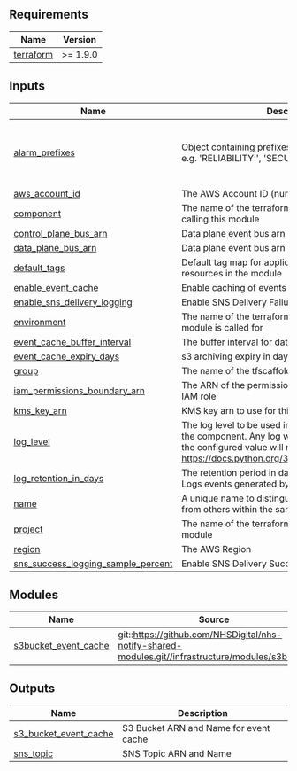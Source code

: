 <!-- BEGIN_TF_DOCS -->
<!-- markdownlint-disable -->
<!-- vale off -->

## Requirements

| Name | Version |
|------|---------|
| <a name="requirement_terraform"></a> [terraform](#requirement\_terraform) | >= 1.9.0 |
## Inputs

| Name | Description | Type | Default | Required |
|------|-------------|------|---------|:--------:|
| <a name="input_alarm_prefixes"></a> [alarm\_prefixes](#input\_alarm\_prefixes) | Object containing prefixes for alarm descriptions, e.g. 'RELIABILITY:', 'SECURITY:', 'PERFORMANCE:' | <pre>object({<br/>    dlq          = string<br/>    sns_delivery = string<br/>    lambda       = string<br/>  })</pre> | <pre>{<br/>  "dlq": null,<br/>  "lambda": null,<br/>  "sns_delivery": null<br/>}</pre> | no |
| <a name="input_aws_account_id"></a> [aws\_account\_id](#input\_aws\_account\_id) | The AWS Account ID (numeric) | `string` | n/a | yes |
| <a name="input_component"></a> [component](#input\_component) | The name of the terraformscaffold component calling this module | `string` | n/a | yes |
| <a name="input_control_plane_bus_arn"></a> [control\_plane\_bus\_arn](#input\_control\_plane\_bus\_arn) | Data plane event bus arn | `string` | n/a | yes |
| <a name="input_data_plane_bus_arn"></a> [data\_plane\_bus\_arn](#input\_data\_plane\_bus\_arn) | Data plane event bus arn | `string` | n/a | yes |
| <a name="input_default_tags"></a> [default\_tags](#input\_default\_tags) | Default tag map for application to all taggable resources in the module | `map(string)` | `{}` | no |
| <a name="input_enable_event_cache"></a> [enable\_event\_cache](#input\_enable\_event\_cache) | Enable caching of events to an S3 bucket | `bool` | `false` | no |
| <a name="input_enable_sns_delivery_logging"></a> [enable\_sns\_delivery\_logging](#input\_enable\_sns\_delivery\_logging) | Enable SNS Delivery Failure Notifications | `bool` | `false` | no |
| <a name="input_environment"></a> [environment](#input\_environment) | The name of the terraformscaffold environment the module is called for | `string` | n/a | yes |
| <a name="input_event_cache_buffer_interval"></a> [event\_cache\_buffer\_interval](#input\_event\_cache\_buffer\_interval) | The buffer interval for data firehose | `number` | `500` | no |
| <a name="input_event_cache_expiry_days"></a> [event\_cache\_expiry\_days](#input\_event\_cache\_expiry\_days) | s3 archiving expiry in days | `number` | `30` | no |
| <a name="input_group"></a> [group](#input\_group) | The name of the tfscaffold group | `string` | `null` | no |
| <a name="input_iam_permissions_boundary_arn"></a> [iam\_permissions\_boundary\_arn](#input\_iam\_permissions\_boundary\_arn) | The ARN of the permissions boundary to use for the IAM role | `string` | `null` | no |
| <a name="input_kms_key_arn"></a> [kms\_key\_arn](#input\_kms\_key\_arn) | KMS key arn to use for this function | `string` | n/a | yes |
| <a name="input_log_level"></a> [log\_level](#input\_log\_level) | The log level to be used in lambda functions within the component. Any log with a lower severity than the configured value will not be logged: https://docs.python.org/3/library/logging.html#levels | `string` | `"WARN"` | no |
| <a name="input_log_retention_in_days"></a> [log\_retention\_in\_days](#input\_log\_retention\_in\_days) | The retention period in days for the Cloudwatch Logs events generated by the lambda function | `number` | n/a | yes |
| <a name="input_name"></a> [name](#input\_name) | A unique name to distinguish this module invocation from others within the same CSI scope | `string` | n/a | yes |
| <a name="input_project"></a> [project](#input\_project) | The name of the terraformscaffold project calling the module | `string` | n/a | yes |
| <a name="input_region"></a> [region](#input\_region) | The AWS Region | `string` | n/a | yes |
| <a name="input_sns_success_logging_sample_percent"></a> [sns\_success\_logging\_sample\_percent](#input\_sns\_success\_logging\_sample\_percent) | Enable SNS Delivery Successful Sample Percentage | `number` | `0` | no |
## Modules

| Name | Source | Version |
|------|--------|---------|
| <a name="module_s3bucket_event_cache"></a> [s3bucket\_event\_cache](#module\_s3bucket\_event\_cache) | git::https://github.com/NHSDigital/nhs-notify-shared-modules.git//infrastructure/modules/s3bucket | v1.0.8 |
## Outputs

| Name | Description |
|------|-------------|
| <a name="output_s3_bucket_event_cache"></a> [s3\_bucket\_event\_cache](#output\_s3\_bucket\_event\_cache) | S3 Bucket ARN and Name for event cache |
| <a name="output_sns_topic"></a> [sns\_topic](#output\_sns\_topic) | SNS Topic ARN and Name |
<!-- vale on -->
<!-- markdownlint-enable -->
<!-- END_TF_DOCS -->
